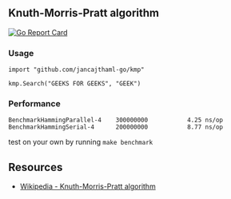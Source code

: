 ## Knuth-Morris-Pratt algorithm

[![Go Report Card](https://goreportcard.com/badge/jancajthaml-go/kmp)](https://goreportcard.com/report/jancajthaml-go/kmp)

### Usage ###

```
import "github.com/jancajthaml-go/kmp"

kmp.Search("GEEKS FOR GEEKS", "GEEK")
```

### Performance ###

```
BenchmarkHammingParallel-4    300000000           4.25 ns/op
BenchmarkHammingSerial-4      200000000           8.77 ns/op
```

test on your own by running `make benchmark`

## Resources

* [Wikipedia - Knuth-Morris-Pratt algorithm](https://en.wikipedia.org/wiki/Knuth%E2%80%93Morris%E2%80%93Pratt_algorithm)
